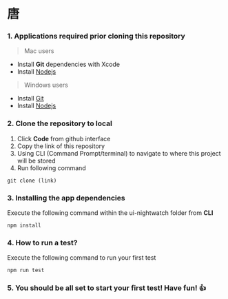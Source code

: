 # 唐 


### 1. Applications required prior cloning this repository


> Mac users 
 - Install **Git** dependencies with Xcode
 - Install [Nodejs](https://nodejs.org/en/)

> Windows users
 - Install [Git](https://git-scm.com/download/win)
 - Install [Nodejs](https://nodejs.org/en/)


### 2. Clone the repository to local


 1. Click **Code** from github interface
 2. Copy the link of this repository
 3. Using CLI (Command Prompt/terminal) to navigate to where this project will be stored
 4. Run following command
 ```
 git clone (link)
 ```


### 3. Installing the app dependencies


 Execute the following command within the ui-nightwatch folder from **CLI**
 ```
 npm install
 ```


### 4. How to run a test?
 

 Execute the following command to run your first test
 ```
 npm run test
 ```


### 5. You should be all set to start your first test! Have fun! :+1: